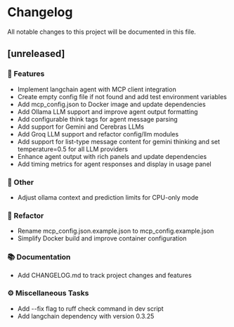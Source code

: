 # Changelog

All notable changes to this project will be documented in this file.

## [unreleased]

### 🚀 Features

- Implement langchain agent with MCP client integration
- Create empty config file if not found and add test environment variables
- Add mcp_config.json to Docker image and update dependencies
- Add Ollama LLM support and improve agent output formatting
- Add configurable think tags for agent message parsing
- Add support for Gemini and Cerebras LLMs
- Add Groq LLM support and refactor config/llm modules
- Add support for list-type message content for gemini thinking and set temperature=0.5 for all LLM providers
- Enhance agent output with rich panels and update dependencies
- Add timing metrics for agent responses and display in usage panel

### 💼 Other

- Adjust ollama context and prediction limits for CPU-only mode

### 🚜 Refactor

- Rename mcp_config.json.example.json to mcp_config.example.json
- Simplify Docker build and improve container configuration

### 📚 Documentation

- Add CHANGELOG.md to track project changes and features

### ⚙️ Miscellaneous Tasks

- Add --fix flag to ruff check command in dev script
- Add langchain dependency with version 0.3.25

<!-- generated by git-cliff -->
